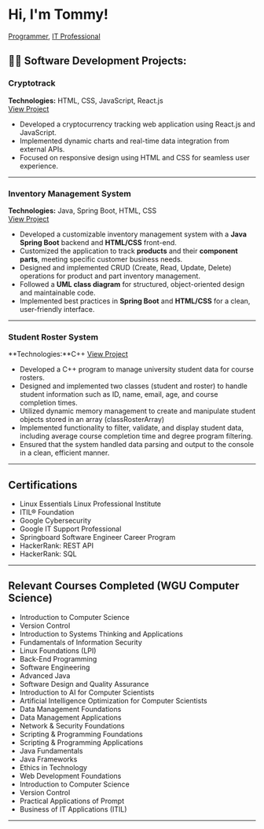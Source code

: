 # Hi, I'm Tommy!  
[Programmer](https://github.com/TommyAshworth), [IT Professional](https://www.linkedin.com/in/tommy-ashworth-a50928123/)

## 👨‍💻 Software Development Projects:

### **Cryptotrack**  
**Technologies:** HTML, CSS, JavaScript, React.js  
[View Project](https://tommyashworth.github.io/Cryptotrack/)  
- Developed a cryptocurrency tracking web application using React.js and JavaScript.  
- Implemented dynamic charts and real-time data integration from external APIs.  
- Focused on responsive design using HTML and CSS for seamless user experience.

---

### **Inventory Management System**  
**Technologies:** Java, Spring Boot, HTML, CSS  
[View Project](https://github.com/TommyAshworth/InventoryManagementSystem)
- Developed a customizable inventory management system with a **Java Spring Boot** backend and **HTML/CSS** front-end.  
- Customized the application to track **products** and their **component parts**, meeting specific customer business needs.  
- Designed and implemented CRUD (Create, Read, Update, Delete) operations for product and part inventory management.  
- Followed a **UML class diagram** for structured, object-oriented design and maintainable code.  
- Implemented best practices in **Spring Boot** and **HTML/CSS** for a clean, user-friendly interface.

---

### **Student Roster System**
**Technologies:**C++
[View Project](https://github.com/TommyAshworth/Student_Roster_Management)
- Developed a C++ program to manage university student data for course rosters.
- Designed and implemented two classes (student and roster) to handle student information such as ID, name, email, age, and course completion times.
- Utilized dynamic memory management to create and manipulate student objects stored in an array (classRosterArray)
- Implemented functionality to filter, validate, and display student data, including average course completion time and degree program filtering.
- Ensured that the system handled data parsing and output to the console in a clean, efficient manner.

---

## Certifications

- Linux Essentials Linux Professional Institute
- ITIL® Foundation  
- Google Cybersecurity  
- Google IT Support Professional  
- Springboard Software Engineer Career Program  
- HackerRank: REST API  
- HackerRank: SQL

---

## Relevant Courses Completed (WGU Computer Science)

- Introduction to Computer Science
- Version Control
- Introduction to Systems Thinking and Applications
- Fundamentals of Information Security
- Linux Foundations (LPI)
- Back-End Programming
- Software Engineering
- Advanced Java
- Software Design and Quality Assurance
- Introduction to AI for Computer Scientists
- Artificial Intelligence Optimization for Computer Scientists
- Data Management Foundations  
- Data Management Applications  
- Network & Security Foundations  
- Scripting & Programming Foundations  
- Scripting & Programming Applications  
- Java Fundamentals
- Java Frameworks  
- Ethics in Technology  
- Web Development Foundations  
- Introduction to Computer Science  
- Version Control  
- Practical Applications of Prompt  
- Business of IT Applications (ITIL)  

---

<!--  
**TommyAshworth/tommyashworth** is a ✨ _special_ ✨ repository because its `README.md` (this file) appears on your GitHub profile.

Here are some ideas to get you started:

- 🔭 I’m currently working on ...
- 🌱 I’m currently learning ...
- 👯 I’m looking to collaborate on ...
- 🤔 I’m looking for help with ...
- 💬 Ask me about ...
- 📫 How to reach me: ...
- 😄 Pronouns: ...
- ⚡ Fun fact: ...
-->

